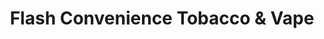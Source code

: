 ---
title: "Flash Convenience Tobacco & Vape"
url: /north-east/flash-convenience-tobacco-and-vape/
shop: e-cigarette
---